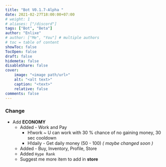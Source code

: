 ```yaml
---
title: "Bot V0.1.7-Alpha "
date: 2021-02-27T18:00:00+07:00
# weight: 1
# aliases: ["/discord"]
tags: ["Bot", "Beta"]
author: "Enlixe"
# author: ["Me", "You"] # multiple authors
# toc = table of content
showToc: false
TocOpen: false
draft: false
hidemeta: false
disableShare: false
cover:
    image: "<image path/url>"
    alt: "<alt text>"
    caption: "<text>"
    relative: false
comments: false
---
```


### Change

- Add **ECONOMY**
  - Added - Work and Pay
    - H!work ~ U can work with 30 % chance of no gaining money, 30 sec cooldown
    - H!daily - Get daily money (50 - 100) *( maybe changed soon )*
  - Added - Buy, Inventory, Profile, Store
  - Added `Hype Rank`
  - Suggest me more item to add in **store**
